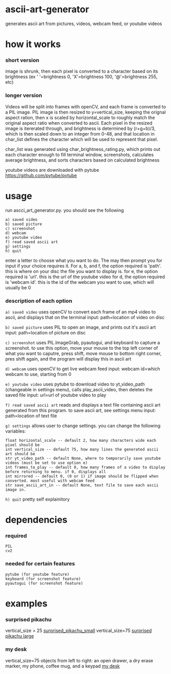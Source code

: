# ascii-art-generator
generates ascii art from pictures, videos, webcam feed, or youtube videos



# how it works
### short version
image is shrunk, then each pixel is converted to a character based on its brightness (ex ' '=brightness 0, 'X'=brightness 100, '@'=brightness 255, etc)
### longer version
Videos will be split into frames with openCV, and each frame is converted to a PIL image.
PIL image is then resized to y=vertical_size, keeping the orignal aspect ration, then x is scaled by horizontal_scale to roughly match the original aspect ratio when converted to ascii.
Each pixel in the resized image is itererated through, and brightness is determined by (r+g+b)/3, which is then scaled down to an integer from 0-48, and that location in char_list defines the character which will be used to represent that pixel.

char_list was generated using char_brightness_rating.py, which prints out each character enough to fill terminal window, screenshots, calculates average brightness, and sorts characters based on calculated brightness

youtube videos are downloaded with pytube https://github.com/pytube/pytube



# usage
run ascci_art_generator.py. you should see the following

```
a) saved video
b) saved picture
c) screenshot
d) webcam
e) youtube video
f) read saved ascii art
g) settings
h) quit
```

enter a letter to choose what you want to do. The may then prompt you for input if your choice requires it. For a, b, and f, the option required is 'path'. this is where on your disc the file you want to display is.
for e, the option required is 'url'. this is the url of the youtube video
for d, the option required is 'webcam id'. this is the id of the webcam you want to use, which will usually be 0


### description of each option

`a) saved video`
uses openCV to convert each frame of an mp4 video to ascii, and displays that on the terminal
input: path=location of video on disc

`b) saved picture`
uses PIL to open an image, and prints out it's ascii art
input: path=location of picture on disc

`c) screenshot`
uses PIL.ImageGrab, pyautogui, and keyboard to capture a screenshot. to use this option, move your mouse to the top left corner of what you want to caputre, press shift, move mouse to bottom right corner, pres shift again, and the program will display this in ascii art

`d) webcam`
uses openCV to get live webcam feed
input: webcam id=which webcam to use, starting from 0

`e) youtube video`
uses pytube to download video to yt_video_path (changeable in settings menu), calls play_ascii_video, then deletes the saved file
input: url=url of youtube video to play

`f) read saved ascii art`
reads and displays a text file containing ascii art generated from this program. to save ascii art, see settings menu
input: path=location of text file

`g) settings`
allows user to change settings. you can change the following variables:
```
float horizontal_scale -- default 2, how many characters wide each pixel should be
int vertical_size -- default 75, how many lines the generated ascii art should be
str yt_video_path -- default None, where to temporarily save youtube videos (must be set to use option e)
int frames_to_play -- default 0, how many frames of a video to display before returning to menu. if 0, displays all
int mirrored -- default 0, (0 or 1) if image should be flipped when converted. most useful with webcam feed
str save_ascii_art_in -- default None, text file to save each ascii image in.
```

`h) quit`
pretty self explainitory



# dependencies

### required
    PIL
    cv2

### needed for certain features
    pytube (for youtube feature)
    keyboard (for screenshot feature)
    pyautogui (for screenshot feature)

# examples

### surprised pikachu
vertical_size = 25
[surprised_pikachu_small](https://raw.githubusercontent.com/rainbowkitty227/ascii-art-generator/main/examples/surprised_pikachu_small.png)
vertical_size=75
[surprised pikachu large](https://raw.githubusercontent.com/rainbowkitty227/ascii-art-generator/main/examples/surprised_pikachu_large.png)
### my desk
vertical_size=75
objects from left to right: an open drawer, a dry erase marker, my phone, coffee mug, and a keypad
[my desk](https://raw.githubusercontent.com/rainbowkitty227/ascii-art-generator/main/examples/my_desk.png)
